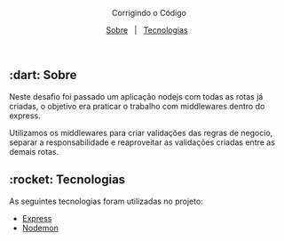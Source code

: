 <p align="center">
  Corrigindo o Código
</p>

<p align="center">
  <a href="#sobre">Sobre</a> &#xa0; | &#xa0;
  <a href="#tecnologias">Tecnologias</a> &#xa0;
</p>

<br>

<h2 id="sobre">:dart: Sobre</h2>

Neste desafio foi passado um aplicação nodejs com todas as rotas já criadas, o objetivo era praticar o trabalho com middlewares dentro do express.

Utilizamos os middlewares para criar validações das regras de negocio, separar a responsabilidade e reaproveitar as validações criadas entre as demais rotas.

<h2 id="tecnologias">:rocket: Tecnologias</h2>

As seguintes tecnologias foram utilizadas no projeto:

- [Express](https://expressjs.com/pt-br/)
- [Nodemon](https://www.npmjs.com/package/nodemon)